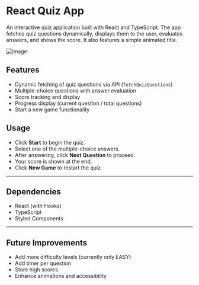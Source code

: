 # React Quiz App

An interactive quiz application built with React and TypeScript. The app fetches quiz questions dynamically, displays them to the user, evaluates answers, and shows the score. It also features a simple animated title.


![image](https://github.com/user-attachments/assets/e94ec364-02ff-4bbe-b338-6c024a192966)


## Features

* Dynamic fetching of quiz questions via API (`fetchQuizQuestions`)
* Multiple-choice questions with answer evaluation
* Score tracking and display
* Progress display (current question / total questions)
* Start a new game functionality

## Usage

* Click **Start** to begin the quiz.
* Select one of the multiple-choice answers.
* After answering, click **Next Question** to proceed.
* Your score is shown at the end.
* Click **New Game** to restart the quiz.

---

## Dependencies

* React (with Hooks)
* TypeScript
* Styled Components

---

## Future Improvements

* Add more difficulty levels (currently only EASY)
* Add timer per question
* Store high scores
* Enhance animations and accessibility




